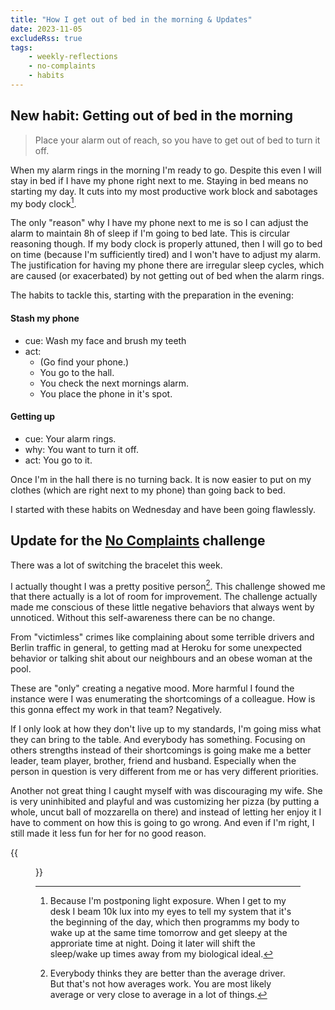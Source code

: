 ```yaml
---
title: "How I get out of bed in the morning & Updates"
date: 2023-11-05
excludeRss: true
tags:
    - weekly-reflections
    - no-complaints
    - habits
---
```


## New habit: Getting out of bed in the morning

> Place your alarm out of reach, so you have to get out of bed to turn it off.

When my alarm rings in the morning I'm ready to go.
Despite this even I will stay in bed if I have my phone right next to me.
Staying in bed means no starting my day.
It cuts into my most productive work block and sabotages my body clock[^bc].

The only "reason" why I have my phone next to me is so I can adjust the alarm to
maintain 8h of sleep if I'm going to bed late.
This is circular reasoning though.
If my body clock is properly attuned, then I will go to bed on time
(because I'm sufficiently tired) and I won't have to adjust my alarm.
The justification for having my phone there are irregular sleep cycles, which
are caused (or exacerbated) by not getting out of bed when the alarm rings.

The habits to tackle this, starting with the preparation in the evening:

#### Stash my phone
- cue: Wash my face and brush my teeth
- act:
    - (Go find your phone.)
    - You go to the hall.
    - You check the next mornings alarm.
    - You place the phone in it's spot.

#### Getting up
- cue: Your alarm rings.
- why: You want to turn it off.
- act: You go to it.

Once I'm in the hall there is no turning back.
It is now easier to put on my clothes (which are right next to my phone) than
going back to bed.

I started with these habits on Wednesday and have been going flawlessly.

## Update for the [No Complaints](/tags/no-complaints) challenge

There was a lot of switching the bracelet this week.

I actually thought I was a pretty positive person[^1].
This challenge showed me that there actually is a lot of room for improvement.
The challenge actually made me conscious of these little negative behaviors that
always went by unnoticed.
Without this self-awareness there can be no change.

From "victimless" crimes like complaining about some terrible drivers and Berlin
traffic in general, to getting mad at Heroku for some unexpected behavior or
talking shit about our neighbours and an obese woman at the pool.

These are "only" creating a negative mood.
More harmful I found the instance were I was enumerating the shortcomings of a
colleague.
How is this gonna effect my work in that team? Negatively.

If I only look at how they don't live up to my standards, I'm going miss what
they can bring to the table. And everybody has something.
Focusing on others strengths instead of their shortcomings is going make
me a better leader, team player, brother, friend and husband.
Especially when the person in question is very different from me or has very
different priorities.

Another not great thing I caught myself with was discouraging my wife.
She is very uninhibited and playful and was customizing her pizza
(by putting a whole, uncut ball of mozzarella on there) and instead of letting
her enjoy it I have to comment on how this is going to go wrong.
And even if I'm right, I still made it less fun for her for no good
reason.

{{<figure src="le-masterpiece.jpeg" class="w-10/12" alt="Pizza in the oven" caption="_Le Masterpiece_">}}

[^nocomplaints]: See [challenge definition](/blog/weekly-challenge-2023-43) for No complaints
[^1]: Everybody thinks they are better than the average driver. But that's not
how averages work. You are most likely average or very close to average in a lot
of things.
[^bc]: Because I'm postponing light exposure. When I get to my desk I beam 10k
    lux into my eyes to tell my system that it's the beginning of the day, which
    then programms my body to wake up at the same time tomorrow and get sleepy
    at the approriate time at night. Doing it later will shift the sleep/wake up
    times away from my biological ideal.
